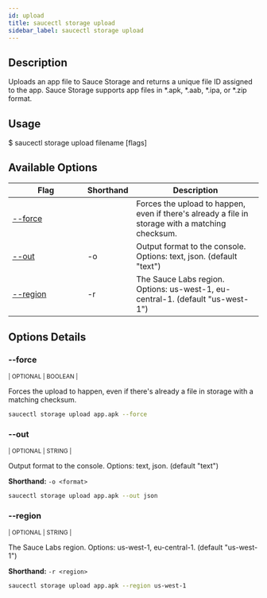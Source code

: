 ```yaml
---
id: upload
title: saucectl storage upload
sidebar_label: saucectl storage upload
---
```


## Description

Uploads an app file to Sauce Storage and returns a unique file ID assigned to the app. Sauce Storage supports app files in *.apk, *.aab, *.ipa, or *.zip format.

## Usage

<span className="cli">$ saucectl storage upload filename [flags]</span>

## Available Options

<table id="table-cli">
  <thead>
    <tr>
      <th width="30%">Flag</th>
      <th width="10%">Shorthand</th>
      <th>Description</th>
    </tr>
  </thead>
  <tbody>
    <tr>
      <td><span className="t-cli"><a href="#--force">--force</a></span></td>
      <td><span className="t-cli"></span></td>
      <td>Forces the upload to happen, even if there's already a file in storage with a matching checksum.</td>
    </tr>
    <tr>
      <td><span className="t-cli"><a href="#--out">--out</a></span></td>
      <td><span className="t-cli">-o</span></td>
      <td>Output format to the console. Options: text, json. (default "text")</td>
    </tr>
    <tr>
      <td><span className="t-cli"><a href="#--region">--region</a></span></td>
      <td><span className="t-cli">-r</span></td>
      <td>The Sauce Labs region. Options: us-west-1, eu-central-1. (default "us-west-1")</td>
    </tr>
  </tbody>
</table>

## Options Details

### <span className="cli">--force</span>
<div className="cli-desc">
<p><small>| OPTIONAL | BOOLEAN |</small></p>

Forces the upload to happen, even if there's already a file in storage with a matching checksum.

```bash
saucectl storage upload app.apk --force
```
</div>

### <span className="cli">--out</span>
<div className="cli-desc">
<p><small>| OPTIONAL | STRING |</small></p>

Output format to the console. Options: text, json. (default "text")

**Shorthand:** `-o <format>`

```bash
saucectl storage upload app.apk --out json
```
</div>

### <span className="cli">--region</span>
<div className="cli-desc">
<p><small>| OPTIONAL | STRING |</small></p>

The Sauce Labs region. Options: us-west-1, eu-central-1. (default "us-west-1")

**Shorthand:** `-r <region>`

```bash
saucectl storage upload app.apk --region us-west-1
```
</div>
